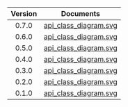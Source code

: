 | Version | Documents |
|:---:|---|
| 0.7.0 |[api_class_diagram.svg](0.7.0/api_class_diagram.svg)<br/>|
| 0.6.0 |[api_class_diagram.svg](0.6.0/api_class_diagram.svg)<br/>|
| 0.5.0 |[api_class_diagram.svg](0.5.0/api_class_diagram.svg)<br/>|
| 0.4.0 |[api_class_diagram.svg](0.4.0/api_class_diagram.svg)<br/>|
| 0.3.0 |[api_class_diagram.svg](0.3.0/api_class_diagram.svg)<br/>|
| 0.2.0 |[api_class_diagram.svg](0.2.0/api_class_diagram.svg)<br/>|
| 0.1.0 |[api_class_diagram.svg](0.1.0/api_class_diagram.svg)<br/>|
